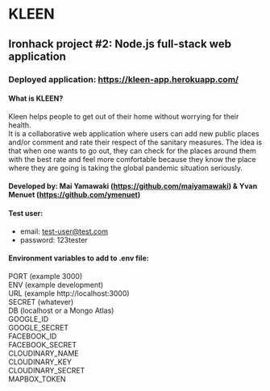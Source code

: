 # KLEEN
## Ironhack project #2: Node.js full-stack web application

### Deployed application: https://kleen-app.herokuapp.com/

#### What is KLEEN?
Kleen helps people to get out of their home without worrying for their health.<br>
It is a collaborative web application where users can add new public places and/or comment and rate their respect of the sanitary measures. The idea is that when one wants to go out, they can check for the places around them with the best rate and feel more comfortable because they know the place where they are going is taking the global pandemic situation seriously.<br>

#### Developed by: Mai Yamawaki (https://github.com/maiyamawaki) & Yvan Menuet (https://github.com/ymenuet)

#### Test user:<br>
- email: test-user@test.com<br>
- password: 123tester

#### Environment variables to add to .env file:
PORT (example 3000)<br>
ENV (example development)<br>
URL (example http://localhost:3000)<br>
SECRET (whatever)<br>
DB (localhost or a Mongo Atlas)<br>
GOOGLE_ID<br>
GOOGLE_SECRET<br>
FACEBOOK_ID<br>
FACEBOOK_SECRET<br>
CLOUDINARY_NAME<br>
CLOUDINARY_KEY<br>
CLOUDINARY_SECRET<br>
MAPBOX_TOKEN<br>
